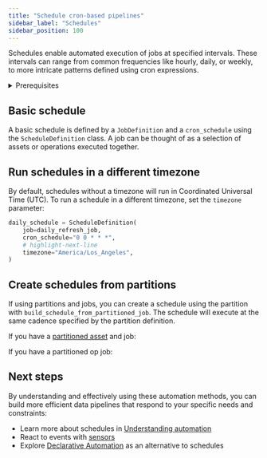 ```yaml
---
title: "Schedule cron-based pipelines"
sidebar_label: "Schedules"
sidebar_position: 100
---
```


Schedules enable automated execution of jobs at specified intervals. These intervals can range from common frequencies like hourly, daily, or weekly, to more intricate patterns defined using cron expressions.

<details>
<summary>Prerequisites</summary>

To follow the steps in this guide, you'll need:

- Familiarity with [Assets](/guides/build/assets-concepts/index.mdx
- Familiarity with [Ops and Jobs](/guides/build/ops-jobs/index.md)
</details>

## Basic schedule

A basic schedule is defined by a `JobDefinition` and a `cron_schedule` using the `ScheduleDefinition` class. A job can be thought of as a selection of assets or operations executed together.

<CodeExample filePath="guides/automate/simple-schedule-example.py" language="python" />

## Run schedules in a different timezone

By default, schedules without a timezone will run in Coordinated Universal Time (UTC). To run a schedule in a different timezone, set the `timezone` parameter:

```python
daily_schedule = ScheduleDefinition(
    job=daily_refresh_job,
    cron_schedule="0 0 * * *",
    # highlight-next-line
    timezone="America/Los_Angeles",
)
```

## Create schedules from partitions

If using partitions and jobs, you can create a schedule using the partition with `build_schedule_from_partitioned_job`. The schedule will execute at the same cadence specified by the partition definition.

<Tabs>
<TabItem value="assets" label="Assets">

If you have a [partitioned asset](/guides/build/create-a-pipeline/partitioning) and job:

<CodeExample filePath="guides/automate/schedule-with-partition.py" language="python" />

</TabItem>
<TabItem value="ops" label="Ops">

If you have a partitioned op job:

<CodeExample filePath="guides/automate/schedule-with-partition-ops.py" language="python" />

</TabItem>
</Tabs>

## Next steps

By understanding and effectively using these automation methods, you can build more efficient data pipelines that respond to your specific needs and constraints:

- Learn more about schedules in [Understanding automation](/guides/automate/index.mdx)
- React to events with [sensors](/guides/automate/sensors)
- Explore [Declarative Automation](/guides/automate/declarative-automation) as an alternative to schedules
